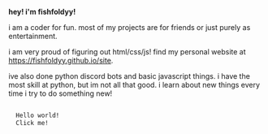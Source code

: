 <b>hey! i'm fishfoldyy!</b>

<p>i am a coder for fun. most of my projects are for friends or just purely as entertainment.</p>
<p>i am very proud of figuring out html/css/js! find my personal website at <a href=https://fishfoldyy.github.io/site/>https://fishfoldyy.github.io/site</a>.</p>
<p>ive also done python discord bots and basic javascript things. i have the most skill at python, but im not all that good. i learn about new things every time i try to do something new!</p>

```html preview-story

  Hello world!
  Click me!

```
